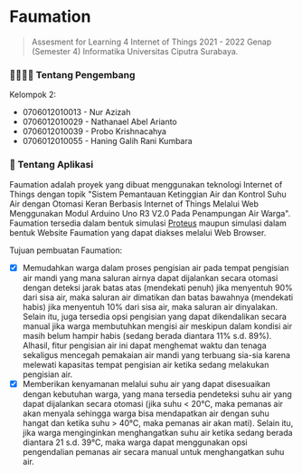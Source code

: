 # Faumation

> Assesment for Learning 4 Internet of Things 2021 - 2022 Genap (Semester 4) Informatika Universitas Ciputra Surabaya.

### 👨‍💻👩‍💻 Tentang Pengembang

Kelompok 2:

- 0706012010013 - Nur Azizah
- 0706012010029 - Nathanael Abel Arianto
- 0706012010039 - Probo Krishnacahya
- 0706012010055 - Haning Galih Rani Kumbara

### 📱 Tentang Aplikasi

Faumation adalah proyek yang dibuat menggunakan teknologi Internet of Things dengan topik "Sistem Pemantauan Ketinggian Air dan Kontrol Suhu Air dengan Otomasi Keran Berbasis Internet of Things Melalui Web Menggunakan Modul Arduino Uno R3 V2.0 Pada Penampungan Air Warga". Faumation tersedia dalam bentuk simulasi [Proteus](https://www.labcenter.com/) maupun simulasi dalam bentuk Website Faumation yang dapat diakses melalui Web Browser.

Tujuan pembuatan Faumation:

- [x] Memudahkan warga dalam proses pengisian air pada tempat pengisian air mandi yang mana saluran airnya dapat dijalankan secara otomasi dengan deteksi jarak batas atas (mendekati penuh) jika menyentuh 90% dari sisa air, maka saluran air dimatikan dan batas bawahnya (mendekati habis) jika menyentuh 10% dari sisa air, maka saluran air dinyalakan. Selain itu, juga tersedia opsi pengisian yang dapat dikendalikan secara manual jika warga membutuhkan mengisi air meskipun dalam kondisi air masih belum hampir habis (sedang berada diantara 11% s.d. 89%). Alhasil, fitur pengisian air ini dapat menghemat waktu dan tenaga sekaligus mencegah pemakaian air mandi yang terbuang sia-sia karena melewati kapasitas tempat pengisian air ketika sedang melakukan pengisian air.
- [x] Memberikan kenyamanan melalui suhu air yang dapat disesuaikan dengan kebutuhan warga, yang mana tersedia pendeteksi suhu air yang dapat dijalankan secara otomasi (jika suhu < 20&deg;C, maka pemanas air akan menyala sehingga warga bisa mendapatkan air dengan suhu hangat dan ketika suhu > 40&deg;C, maka pemanas air akan mati). Selain itu, jika warga menginginkan menghangatkan suhu air ketika sedang berada diantara 21 s.d. 39&deg;C, maka warga dapat menggunakan opsi pengendalian pemanas air secara manual untuk menghangatkan suhu air.
